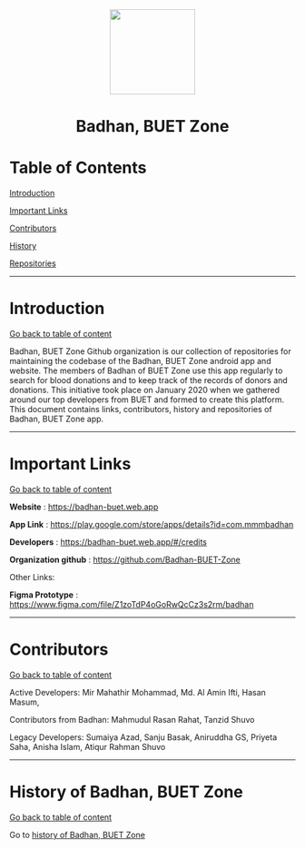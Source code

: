 <div align="center">
  <img width="150" height="150" src="https://avatars.githubusercontent.com/u/97539569?s=400&u=f1ac0cacd5472ad3c020c7bff11c13727c3861d6&v=4"/>
  <h1>Badhan, BUET Zone</h1>
</div>
<a name="tableofcontent"/>

# Table of Contents

[Introduction](#introduction)

[Important Links](#links)  

[Contributors](#contributors)    

[History](#history)

[Repositories](#repositories)
<hr>

<a name="introduction"/>

# Introduction

[Go back to table of content](#tableofcontent)

Badhan, BUET Zone Github organization is our collection of repositories for maintaining the codebase of the Badhan, BUET Zone android app and website. The members of Badhan of BUET Zone use this app regularly to search for blood donations and to keep track of the records of donors and donations. This initiative took place on January 2020 when we gathered around our top developers from BUET and formed to create this platform. This document contains links, contributors, history and repositories of Badhan, BUET Zone app.
<hr>

<a name="links"/>

# Important Links

[Go back to table of content](#tableofcontent)

**Website** : https://badhan-buet.web.app

**App Link** : https://play.google.com/store/apps/details?id=com.mmmbadhan

**Developers** : https://badhan-buet.web.app/#/credits

**Organization github** : https://github.com/Badhan-BUET-Zone

Other Links: 

**Figma Prototype** : https://www.figma.com/file/Z1zoTdP4oGoRwQcCz3s2rm/badhan

<hr>

<a name="contributors"/>

# Contributors

[Go back to table of content](#tableofcontent)

Active Developers: Mir Mahathir Mohammad, Md. Al Amin Ifti, Hasan Masum, 

Contributors from Badhan: Mahmudul Rasan Rahat, Tanzid Shuvo

Legacy Developers: Sumaiya Azad, Sanju Basak, Aniruddha GS, Priyeta Saha, Anisha Islam, Atiqur Rahman Shuvo
<hr>

<a name="history"/>

# History of Badhan, BUET Zone

[Go back to table of content](#tableofcontent)

Go to [history of Badhan, BUET Zone](https://github.com/Badhan-BUET-Zone/badhan-web#description)
